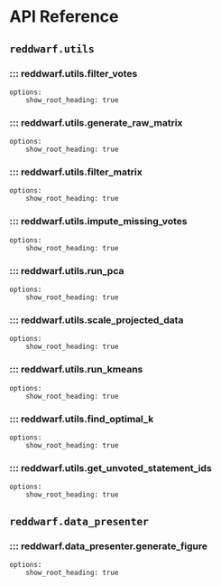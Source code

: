 # API Reference

## `reddwarf.utils`

### ::: reddwarf.utils.filter_votes
    options:
        show_root_heading: true

### ::: reddwarf.utils.generate_raw_matrix
    options:
        show_root_heading: true

### ::: reddwarf.utils.filter_matrix
    options:
        show_root_heading: true

### ::: reddwarf.utils.impute_missing_votes
    options:
        show_root_heading: true

### ::: reddwarf.utils.run_pca
    options:
        show_root_heading: true

### ::: reddwarf.utils.scale_projected_data
    options:
        show_root_heading: true

### ::: reddwarf.utils.run_kmeans
    options:
        show_root_heading: true

### ::: reddwarf.utils.find_optimal_k
    options:
        show_root_heading: true

### ::: reddwarf.utils.get_unvoted_statement_ids
    options:
        show_root_heading: true

## `reddwarf.data_presenter`

### ::: reddwarf.data_presenter.generate_figure
    options:
        show_root_heading: true
